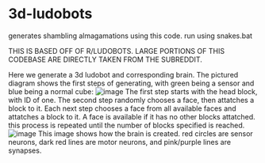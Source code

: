 # 3d-ludobots
generates shambling almagamations using this code. run using snakes.bat

THIS IS BASED OFF OF R/LUDOBOTS. LARGE PORTIONS OF THIS CODEBASE ARE DIRECTLY TAKEN FROM THE SUBREDDIT. 


Here we generate a 3d ludobot and corresponding brain. The pictured diagram shows the first steps of generating, with green being a sensor and blue being a normal cube:
![image](https://user-images.githubusercontent.com/114758213/220529465-0ca1cad0-c0ed-4382-a8b1-4aaffe8babb0.png)
The first step starts with the head block, with ID of one.
The second step randomly chooses a face, then attatches a block to it. 
Each next step chooses a face from all available faces and attatches a block to it. A face is available if it has no other blocks attatched. this process is repeated until the number of blocks specified is reached.
![image](https://user-images.githubusercontent.com/114758213/220530775-6d9b4711-5f5b-4a44-b2b9-02e007d0d972.png)
This image shows how the brain is created. red circles are sensor neurons, dark red lines are motor neurons, and pink/purple lines are synapses. 


